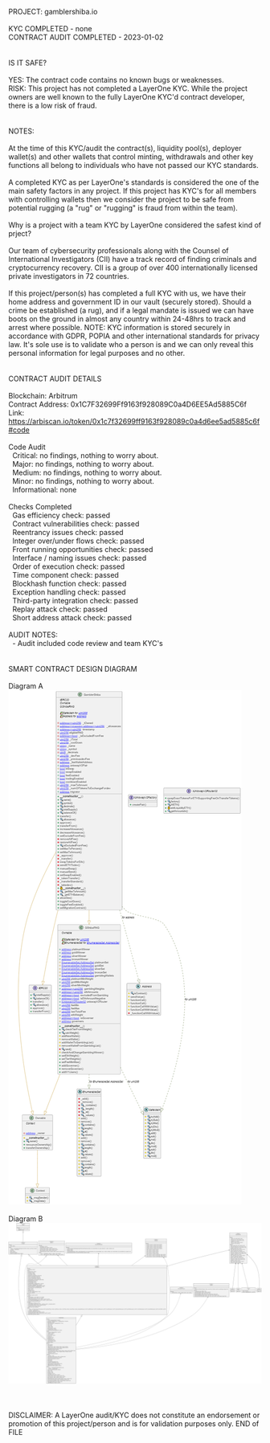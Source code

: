PROJECT: gamblershiba.io</br>
</br>
KYC COMPLETED - none</br>
CONTRACT AUDIT COMPLETED - 2023-01-02</br>
</br>
</br>
IS IT SAFE?</br>
</br>
YES: The contract code contains no known bugs or weaknesses.</br>
RISK: This project has not completed a LayerOne KYC.  While the project owners are well known to the fully LayerOne KYC'd contract developer, there is a low risk of fraud.</br>
</br>
</br>
NOTES:</br>
</br>
 At the time of this KYC/audit the contract(s), liquidity pool(s), deployer wallet(s) and other wallets that control minting, withdrawals and other key functions all belong to individuals who have not passed our KYC standards.</br>
 </br>
 A completed KYC as per LayerOne's standards is considered the one of the main safety factors in any project.  If this project has KYC's for all members with controlling wallets then we consider the project to be safe from potential rugging (a "rug" or "rugging" is fraud from within the team).</br>
</br>
Why is a project with a team KYC by LayerOne considered the safest kind of prject?</br>
</br>
 Our team of cybersecurity professionals along with the Counsel of International Investigators (CII) have a track record of finding criminals and cryptocurrency recovery.  CII is a group of over 400 internationally licensed private investigators in 72 countries.</br>
</br>
 If this project/person(s) has completed a full KYC with us, we have their home address and government ID in our vault (securely stored).  Should a crime be established (a rug), and if a legal mandate is issued we can have boots on the ground in almost any country within 24-48hrs to track and arrest where possible.  NOTE: KYC information is stored securely in accordance with GDPR, POPIA and other international standards for privacy law.  It's sole use is to validate who a person is and we can only reveal this personal information for legal purposes and no other.</br>
</br>
</br>
CONTRACT AUDIT DETAILS</br>
</br>
Blockchain: Arbitrum</br>
Contract Address: 0x1C7F32699Ff9163f928089C0a4D6EE5Ad5885C6f</br>
Link: https://arbiscan.io/token/0x1c7f32699ff9163f928089c0a4d6ee5ad5885c6f#code</br>
</br>
Code Audit</br>
&nbsp; Critical: no findings, nothing to worry about.</br>
&nbsp; Major: no findings, nothing to worry about.</br>
&nbsp; Medium: no findings, nothing to worry about.</br>
&nbsp; Minor: no findings, nothing to worry about.</br>
&nbsp; Informational: none</br>
</br>
Checks Completed</br>
&nbsp; Gas efficiency check: passed</br>
&nbsp; Contract vulnerabilities check: passed</br>
&nbsp; Reentrancy issues check: passed</br>
&nbsp; Integer over/under flows check: passed</br>
&nbsp; Front running opportunities check: passed</br>
&nbsp; Interface / naming issues check: passed</br>
&nbsp; Order of execution check: passed</br>
&nbsp; Time component check: passed</br>
&nbsp; Blockhash function check: passed</br>
&nbsp; Exception handling check: passed</br>
&nbsp; Third-party integration check: passed</br>
&nbsp; Replay attack check: passed</br>
&nbsp; Short address attack check: passed</br>
</br>
AUDIT NOTES:</br>
&nbsp; - Audit included code review and team KYC's</br>
</br>
</br>
SMART CONTRACT DESIGN DIAGRAM</br>
</br>
 Diagram A</br>
<img src="https://github.com/LayerOneCloud/gamblershiba.io/blob/main/SmartContract-DesignDiagram-A.png"></br>
</br>
 Diagram B</br>
<img src="https://github.com/LayerOneCloud/gamblershiba.io/blob/main/SmartContract-DesignDiagram-B.png"></br>
</br>
</br>
</br>
DISCLAIMER: A LayerOne audit/KYC does not constitute an endorsement or promotion of this project/person and is for validation purposes only.
END of FILE
